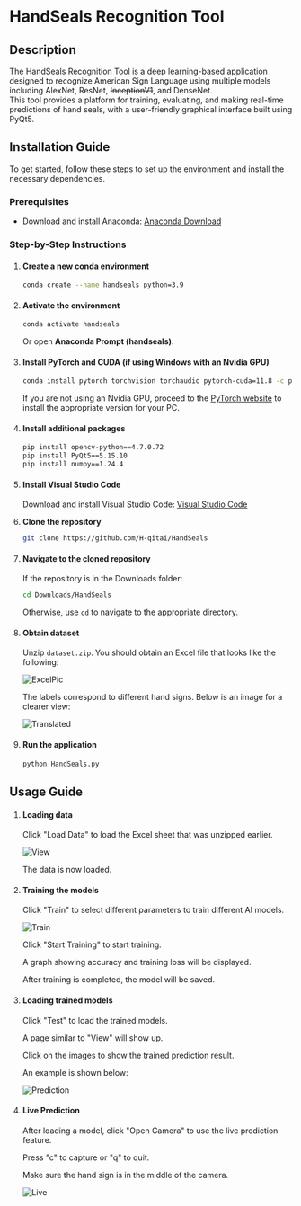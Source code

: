 # HandSeals Recognition Tool

## Description

The HandSeals Recognition Tool is a deep learning-based application designed to recognize American Sign Language using multiple models including AlexNet, ResNet, ~~InceptionV1~~, and DenseNet.  
This tool provides a platform for training, evaluating, and making real-time predictions of hand seals, with a user-friendly graphical interface built using PyQt5.

## Installation Guide

To get started, follow these steps to set up the environment and install the necessary dependencies.

### Prerequisites
- Download and install Anaconda: [Anaconda Download](https://www.anaconda.com/download)

### Step-by-Step Instructions

1. #### **Create a new conda environment**

    ```bash
    conda create --name handseals python=3.9
    ```

2. #### **Activate the environment**

    ```bash
    conda activate handseals
    ```

    Or open **Anaconda Prompt (handseals)**.

3. #### **Install PyTorch and CUDA (if using Windows with an Nvidia GPU)**

    ```bash
    conda install pytorch torchvision torchaudio pytorch-cuda=11.8 -c pytorch -c nvidia
    ```

    If you are not using an Nvidia GPU, proceed to the [PyTorch website](https://pytorch.org/) to install the appropriate version for your PC.

4. #### **Install additional packages**

    ```bash
    pip install opencv-python==4.7.0.72
    pip install PyQt5==5.15.10
    pip install numpy==1.24.4
    ```

5. #### **Install Visual Studio Code**

    Download and install Visual Studio Code: [Visual Studio Code](https://code.visualstudio.com/)

6. **Clone the repository**

    ```bash
    git clone https://github.com/H-qitai/HandSeals
    ```

7. #### **Navigate to the cloned repository**

    If the repository is in the Downloads folder:
    ```bash
    cd Downloads/HandSeals
    ```
    Otherwise, use `cd` to navigate to the appropriate directory.

8. #### **Obtain dataset**

    Unzip `dataset.zip`. You should obtain an Excel file that looks like the following:

    ![ExcelPic](https://github.com/H-qitai/HandSeals/blob/main/resources/excelPic.png)

    The labels correspond to different hand signs. Below is an image for a clearer view:

    ![Translated](https://github.com/H-qitai/HandSeals/blob/main/resources/translated.png)

9. #### **Run the application**

    ```bash
    python HandSeals.py
    ```

## Usage Guide

1. #### **Loading data**

    Click "Load Data" to load the Excel sheet that was unzipped earlier.

    ![View](https://github.com/H-qitai/HandSeals/blob/main/resources/view.png)

    The data is now loaded.

2. #### **Training the models**

    Click "Train" to select different parameters to train different AI models.

    ![Train](https://github.com/H-qitai/HandSeals/blob/main/resources/train.png)

    Click "Start Training" to start training.

    A graph showing accuracy and training loss will be displayed.

    After training is completed, the model will be saved.

3. #### **Loading trained models**

    Click "Test" to load the trained models.

    A page similar to "View" will show up.

    Click on the images to show the trained prediction result.

    An example is shown below:

    ![Prediction](https://github.com/H-qitai/HandSeals/blob/main/resources/prediction.png)

4. #### **Live Prediction**

    After loading a model, click "Open Camera" to use the live prediction feature.

    Press "c" to capture or "q" to quit.

    Make sure the hand sign is in the middle of the camera.

    ![Live](https://github.com/H-qitai/HandSeals/blob/main/resources/live.png)
